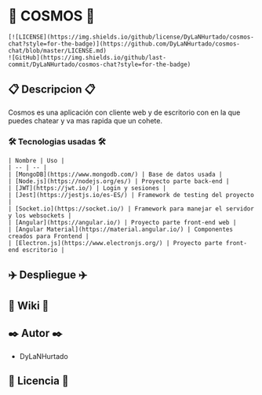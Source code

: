 # 🚀 COSMOS 🚀

	[![LICENSE](https://img.shields.io/github/license/DyLaNHurtado/cosmos-chat?style=for-the-badge)](https://github.com/DyLaNHurtado/cosmos-chat/blob/master/LICENSE.md)
	![GitHub](https://img.shields.io/github/last-commit/DyLaNHurtado/cosmos-chat?style=for-the-badge)
       

## 📋 Descripcion 📋

Cosmos es una aplicación con cliente web y de escritorio con en la que puedes chatear y va mas rapida que un cohete.

### 🛠️ Tecnologias usadas 🛠️
	| Nombre | Uso |
	| -- | -- |
	| [MongoDB](https://www.mongodb.com/) | Base de datos usada | 
	| [Node.js](https://nodejs.org/es/) | Proyecto parte back-end |
	| [JWT](https://jwt.io/) | Login y sesiones | 
	| [Jest](https://jestjs.io/es-ES/) | Framework de testing del proyecto | 
	| [Socket.io](https://socket.io/) | Framework para manejar el servidor y los websockets | 
	| [Angular](https://angular.io/) | Proyecto parte front-end web |
	| [Angular Material](https://material.angular.io/) | Componentes creados para Frontend |
	| [Electron.js](https://www.electronjs.org/) | Proyecto parte front-end escritorio |
	



## ✈️ Despliegue ✈️

## 📖 Wiki 📖

## ✒️ Autor ✒️
 * DyLaNHurtado
 
## 📄 Licencia 📄

